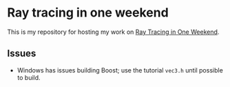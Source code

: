 # Ray tracing in one weekend
This is my repository for hosting my work on [Ray Tracing in One Weekend](https://raytracing.github.io/books/RayTracingInOneWeekend.html).

## Issues
* Windows has issues building Boost; use the tutorial `vec3.h` until possible to build.